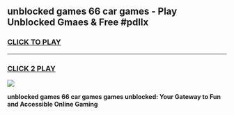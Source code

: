 
## unblocked games 66 car games - Play Unblocked Gmaes & Free #pdllx
<h3>
<a href="https://news.freeplayer.one?title=unblocked_games_66_car_games&ref=03M">CLICK TO PLAY</a></h3>
<hr>

<h3>
<a href="https://news.freeplayer.one?title=unblocked_games_66_car_games&ref=03M">CLICK 2 PLAY</a>
  
</h3>

<a href="https://news.freeplayer.one?title=unblocked_games_66_car_games&ref=03M"><img src="https://clearcache.store/games.png"></a>


**unblocked games 66 car games games unblocked: Your Gateway to Fun and Accessible Online Gaming**

